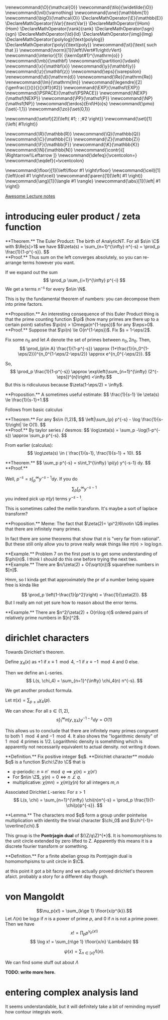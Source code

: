 \renewcommand{\O}{\mathcal{O}}
\newcommand{\tilo}{\widetilde{\O}}
\newcommand{\nil}{\varnothing}
\newcommand{\one}{\mathbbm{1}}
\newcommand{\bigO}{\mathcal{O}}
\DeclareMathOperator{\E}{\mathbb{E}}
\DeclareMathOperator{\Var}{\text{Var}}
\DeclareMathOperator{\Hom}{Hom}
\DeclareMathOperator{\rank}{rank}
\DeclareMathOperator{\sgn}{sgn}
\DeclareMathOperator{\Id}{Id}
\DeclareMathOperator{\img}{Img}
\DeclareMathOperator{\polylog}{\text{polylog}}
\DeclareMathOperator{\poly}{\text{poly}}
\newcommand{\st}{\text{ such that }}
\newcommand{\norm}[1]{\left\lVert#1\right\rVert}
\newcommand{\interior}[1]{ {\kern0pt#1}^{\mathrm{o}} }
\newcommand{\mb}{\mathbf}
\newcommand{\partition}{\vdash}
\newcommand{\x}{\mathbf{x}}
\newcommand{\y}{\mathbf{y}}
\newcommand{\z}{\mathbf{z}}
\newcommand{\eps}{\varepsilon}
\renewcommand{\d}{\mathrm{d}}
\renewcommand{\Re}{\mathrm{Re}}
\renewcommand{\Im}{\mathrm{Im}}
\newcommand{\legendre}[2]{\genfrac{(}{)}{}{}{#1}{#2}}
\newcommand{\EXP}{\mathsf{EXP}}
\newcommand{\PSPACE}{\mathsf{PSPACE}}
\newcommand{\NEXP}{\mathsf{NEXP}}
\newcommand{\PP}{\mathsf{P}}
\newcommand{\NP}{\mathsf{NP}}
\newcommand{\erdos}{Erd\H{o}s}
\newcommand{\pmo}{\set{-1,1}}
\newcommand{\zo}{\set{0,1}}


\newcommand{\setof}[2]{\left\{ #1\; : \;#2 \right\}}
\newcommand{\set}[1]{\left\{ #1\right\}}

\newcommand{\R}{\mathbb{R}}
\newcommand{\Q}{\mathbb{Q}}
\newcommand{\C}{\mathbb{C}}
\newcommand{\Z}{\mathbb{Z}}
\newcommand{\F}{\mathbb{F}}
\newcommand{\K}{\mathbb{K}}
\newcommand{\N}{\mathbb{N}}
\newcommand{\contr}{\[ \Rightarrow\!\Leftarrow \]}
\newcommand{\defeq}{\vcentcolon=}
\newcommand{\eqdef}{=\vcentcolon}

\newcommand{\floor}[1]{\left\lfloor #1 \right\rfloor}
\newcommand{\ceil}[1]{\left\lceil #1 \right\rceil}
\newcommand{\paren}[1]{\left( #1 \right)}
\newcommand{\ang}[1]{\langle #1 \rangle}
\newcommand{\abs}[1]{\left| #1 \right|}


[Awesome Lecture notes](https://people.math.harvard.edu/~elkies/M229.22/index.html)

# introducing euler product / zeta function

<div class="thm envbox">**Theorem.**
The Euler Product:
The birth of AnalyticNT.
For all $s\in \C$ with  $\Re[s]>1$ we have
$$\zeta(s) =  \sum_{n=1}^{\infty} n^{-s} = \prod_p \frac{1}{1-p^{-s}}. $$ 
</div>
<div class="pf envbox">**Proof.**
Thus sum on the left converges absolutely, so you can re-arrange
terms however you want.

If we expand out the sum 
$$ \prod_p \sum_{i=1}^{\infty} p^{-i} $$ 
We get a terms $n^{-s}$ for every $n\in \N$.

This is by the fundamental theorem of numbers: you can decompose
them into prime factors.
</div>

<div class="prop envbox">**Proposition.**
An interesting consequence of this Euler Product thing is that
the prime counting function $\pi$ (how many primes are there up
to a certain point) satisfies
$\pi(n) > \Omega(n^{1-\eps})$ for any $\eps>0$.
</div>
<div class="pf envbox">**Proof.**
Suppose that $\pi(n) \le O(n^{1-\eps})$.
Fix $s = 1-\eps/2$.

Fix some $n_0$ and let $A$ denote the set of primes between
$n_0,2n_0$.
Then, 
$$ \prod_{p\in A} \frac{1}{1-p^{-s}} \approx (1+\frac{1}{n_0^{1-\eps/2}})^{n_0^{1-\eps/2-\eps/2}} \approx e^{n_0^{-\eps/2}}. $$ 

So, 
$$ \prod_p \frac{1}{1-p^{-s}} \approx \exp\left(\sum_{n=1}^{\infty} (2^{-\eps})^{n}\right) <\infty.$$ 
But this is ridiculuous because $\zeta(1-\eps/2) = \infty$.

</div>

<div class="prop envbox">**Proposition.**
A sometimes useful estimate:
$$ \frac{1}{s-1} \le \zeta(s) \le \frac{1}{s-1}+1.$$ 

Follows from basic calculus
</div>

<div class="thm envbox">**Theorem.**
For any $s\in (1,2)$,
$$ \left|\sum_{p} p^{-s} - \log \frac{1}{s-1}\right| \le O(1). $$ 
</div>
<div class="pf envbox">**Proof.**
By taylor series / desmos:
$$ \log\zeta(s) = \sum_p -\log(1-p^{-s}) \approx \sum_p p^{-s}. $$ 

From earlier (calculus):
$$ \log\zeta(s) \in ( \frac{1}{s-1}, \frac{1}{s-1} + 10). $$ 
</div>

<div class="thm envbox">**Theorem.**
$$ \sum_p p^{-s} =  s\int_1^{\infty} \pi(y) y^{-s-1} dy. $$ 
</div>
<div class="pf envbox">**Proof.**

Well, $p^{-s} = s\int_p^{\infty}y^{-s-1}dy.$ 
If you do 
$$ \sum_p  \int_p^{\infty} y^{-s-1}$$ 
you indeed pick up $\pi(y)$ terms $y^{-s-1}$.

This is sometimes called the mellin transform. It's maybe a sort
of laplace transform?
</div>

<div class="prop envbox">**Proposition.**
Meme:
The fact that $\zeta(2)= \pi^2/6\notin \Q$ implies that there are
infinitely many primes.

In fact there are some theorems that show that $\pi$ is "very
far from rational". But these still only allow you to prove
really weak things like $\pi(n) > \log\log n$.
</div>

<div class="ex envbox">**Example.**
Problem 7 on the first pset is to get some understanding of $\phi(n)$. I think I should do this one before trying the next two.
</div>

<div class="ex envbox">**Example.**
There are $n/\zeta(2) + O(\sqrt{n})$ squarefree numbers in $[n]$.

Hmm, so I kinda get that approximately the pr of a number being
square free is kinda like 

$$ \prod_p \left(1-\frac{1}{p^2}\right) = \frac{1}{\zeta(2)}. $$ 
But I really am not yet sure how to reason about the error terms.

</div>

<div class="ex envbox">**Example.**
There are $n^2/\zeta(2) + O(n\log n)$ ordered pairs of relatively
prime numbers in $[n]^2$.
</div>

# dirichlet characters

Towards Dirichlet's theorem.

Define $\chi_4(x)$ as $+1$ if $x\equiv 1\mod 4$, $-1$ if $x\equiv
-1 \mod 4$ and $0$ else.

Then we define an $L$-series.
$$ L(s, \chi_4) = \sum_{n=1}^{\infty} \chi_4(n) n^{-s}. $$ 

We get another product formula.

Let $\pi(x) = \sum_{p\le x}\chi_4(p)$.

We can show:
For all $s\in (1,2)$,
$$ s\int_1^{\infty} \pi(y, \chi_4) y^{-1-s}dy = O(1) $$ 

This allows us to conclude that there are infinitely many primes
congruent to both $1 \mod 4$ and $-1 \mod 4$. It also shows
the "logarithmic density" of $1\mod  4$ primes is $1/2$.
Logarithmic density is somehthing which is apparently not
necessarily equivalent to actual density. not writing it down.

<div class="defn envbox">**Definition.**
Fix positive integer $q$.
**Dirichlet character** modulo $q$ is a function $\chi:\Z\to \C$
that is 

-  $q$-periodic: $n\equiv n' \mod q \implies \chi(n)=\chi(n')$ 
- For $n\in \Z$,  $\chi(n)= 0 \iff n\not\perp q$.
-  multiplicative: $\chi(mn)=\chi(m)\chi(n)$ for all integers
    $m,n$


Associated Dirichlet $L$-series:
For $s>1$
$$ L(s, \chi) = \sum_{n=1}^{\infty} \chi(n)n^{-s} = \prod_p \frac{1}{1-\chi(p)p^{-s}}. $$ 
</div>


<div class="lem envbox">**Lemma.**
The characters mod $q$ form a group under pointwise
multiplication with identity the trivial character $\chi_0$ and
$\chi^{-1}= \overline{\chi}.$

This group is the **Pontrjagin dual** of $(\Z/q\Z)^{*}$.
It is homomorphisms to the unit circle extended by zero lifted to
Z. Apparently this means it is a discrete fourier transform or
something.
</div>

<div class="defn envbox">**Definition.**
For a finite abelian group its Pontrjagin dual is homomorhpisms
to unit circle in $\C$.
</div>

at this point it got a bit facny and we actually proved
dirichlet's theorem afaict.
probably a story for a different day though.

# von Mangoldt

$$\nu_p(x!) = \sum_{k\ge 1} \floor{x/p^{k}}.$$ 
Let $\Lambda(n)$ be $\log p$ if $n$ is a power of prime $p$, and
$0$ if $n$ is not a prime power.
Then we have
$$ x! = \prod_p p^{\nu_p(x!)} $$ 
$$ \log x! = \sum_{n\ge 1} \floor{x/n} \Lambda(n) $$ 

$$ \psi(x) = \sum_{n\in [x]} \Lambda(n).$$ 

We can find some stuff out about $\Lambda$

**TODO: write more here.**

# entering complex analysis land

It seems understandable, but it will definitely take a bit of
reminding myself how contour integrals work. 

